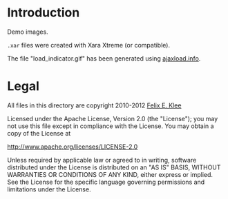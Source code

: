 Introduction
============

Demo images.

`.xar` files were created with Xara Xtreme (or compatible).

The file "load_indicator.gif" has been generated using [ajaxload.info][1].


Legal
=====

All files in this directory are copyright 2010-2012
[Felix E. Klee](felix.klee@inka.de)

Licensed under the Apache License, Version 2.0 (the "License"); you may not use
this file except in compliance with the License. You may obtain a copy of the
License at

<http://www.apache.org/licenses/LICENSE-2.0>

Unless required by applicable law or agreed to in writing, software distributed
under the License is distributed on an "AS IS" BASIS, WITHOUT WARRANTIES OR
CONDITIONS OF ANY KIND, either express or implied. See the License for the
specific language governing permissions and limitations under the License.


[1]: http://www.ajaxload.info/

